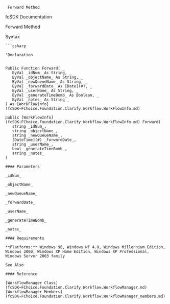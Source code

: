 ﻿     Forward Method                                                   

fcSDK Documentation

Forward Method

Syntax

```vbnet
```csharp

'Declaration
 

Public Function Forward( _
   ByVal _idNum_ As String, _
   ByVal _objectName_ As String, _
   ByVal _newQueueName_ As String, _
   ByVal _forwardDate_ As [Date](#), _
   ByVal _userName_ As String, _
   ByVal _generateTimeBomb_ As Boolean, _
   ByVal _notes_ As String _
) As [WorkFlowInfo](fcSDK~FChoice.Foundation.Clarify.Workflow.WorkFlowInfo.md)

public [WorkFlowInfo](fcSDK~FChoice.Foundation.Clarify.Workflow.WorkFlowInfo.md) Forward( 
   string _idNum_,
   string _objectName_,
   string _newQueueName_,
   [DateTime](#) _forwardDate_,
   string _userName_,
   bool _generateTimeBomb_,
   string _notes_
)

#### Parameters

_idNum_

_objectName_

_newQueueName_

_forwardDate_

_userName_

_generateTimeBomb_

_notes_

#### Requirements

**Platforms:** Windows 98, Windows NT 4.0, Windows Millennium Edition, Windows 2000, Windows XP Home Edition, Windows XP Professional, Windows Server 2003 family

See Also

#### Reference

[WorkflowManager Class](fcSDK~FChoice.Foundation.Clarify.Workflow.WorkflowManager.md)  
[WorkflowManager Members](fcSDK~FChoice.Foundation.Clarify.Workflow.WorkflowManager_members.md)